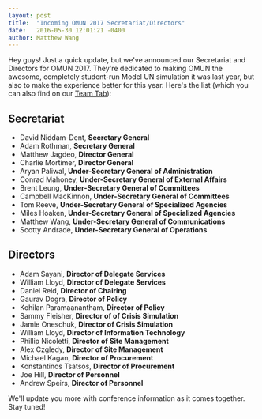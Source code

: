 ```yaml
---
layout: post
title:  "Incoming OMUN 2017 Secretariat/Directors"
date:   2016-05-30 12:01:21 -0400
author: Matthew Wang
---
```


Hey guys! Just a quick update, but we've announced our Secretariat and Directors for OMUN 2017. They're dedicated to making OMUN the awesome, completely student-run Model UN simulation it was last year, but also to make the experience better for this year. Here's the list (which you can also find on our [Team Tab]({{site.baseurl}}/team/)):

## Secretariat
* David Niddam-Dent, **Secretary General**
* Adam Rothman, **Secretary General**
* Matthew Jagdeo, **Director General**
* Charlie Mortimer, **Director General**
* Aryan Paliwal, **Under-Secretary General of Administration**
* Conrad Mahoney, **Under-Secretary General of External Affairs**
* Brent Leung, **Under-Secretary General of Committees**
* Campbell MacKinnon, **Under-Secretary General of Committees**
* Tom Reeve, **Under-Secretary General of Specialized Agencies**
* Miles Hoaken, **Under-Secretary General of Specialized Agencies**
* Matthew Wang, **Under-Secretary General of Communications**
* Scotty Andrade, **Under-Secretary General of Operations**

## Directors

* Adam Sayani, **Director of Delegate Services**
* William Lloyd, **Director of Delegate Services**
* Daniel Reid, **Director of Chairing**
* Gaurav Dogra,  **Director of Policy**
* Kohilan Paramaanantham,  **Director of Policy**
* Sammy Fleisher,  **Director of of Crisis Simulation**
* Jamie Oneschuk,  **Director of Crisis Simulation**
* William Lloyd,  **Director of Information Technology**
* Phillip Nicoletti,  **Director of Site Management**
* Alex Czgledy,  **Director of Site Management**
* Michael Kagan,  **Director of Procurement**
* Konstantinos Tsatsos,  **Director of Procurement**
* Joe Hill,  **Director of Personnel**
* Andrew Speirs,  **Director of Personnel**

We'll update you more with conference information as it comes together. Stay tuned!
